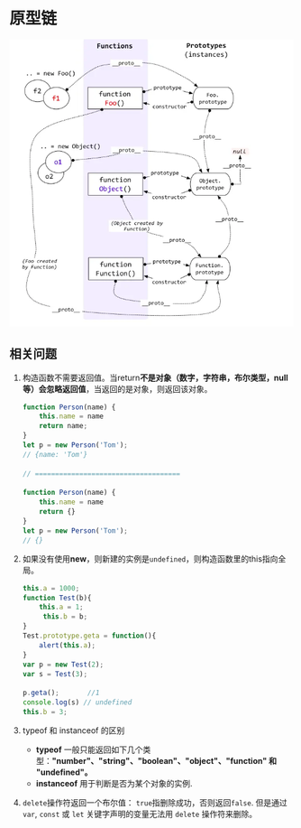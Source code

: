 # 原型链

![原型链图](./prototype-img.png)

## 相关问题

1. 构造函数不需要返回值。当return**不是对象（数字，字符串，布尔类型，null等）**会**忽略返回值**，当返回的是对象，则返回该对象。

   ``` javascript
   function Person(name) {
       this.name = name
       return name;
   }
   let p = new Person('Tom');
   // {name: 'Tom'}
   
   // ====================================
   
   function Person(name) {
       this.name = name
       return {}
   }
   let p = new Person('Tom');
   // {}
   ```

2. 如果没有使用**new**，则新建的实例是`undefined`，则构造函数里的this指向全局。

   ``` javascript
   this.a = 1000;
   function Test(b){
       this.a = 1;
     	this.b = b;
   }
   Test.prototype.geta = function(){
       alert(this.a);
   }
   var p = new Test(2);
   var s = Test(3);
   
   p.geta();       //1
   console.log(s) // undefined
   this.b = 3;
   ```
   
3. typeof 和 instanceof 的区别

   - **typeof**  一般只能返回如下几个类型：**"number"、"string"、"boolean"、"object"、"function" 和 "undefined"。** 
   -  **instanceof**  用于判断是否为某个对象的实例.

4. `delete`操作符返回一个布尔值： `true`指删除成功，否则返回`false`. 但是通过 `var`, `const` 或 `let` 关键字声明的变量无法用 `delete` 操作符来删除。

